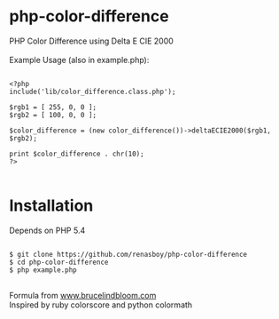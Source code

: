 php-color-difference
====================

PHP Color Difference using Delta E CIE 2000
<br/><br/>
Example Usage (also in example.php):

<pre>
<code>
&lt;?php
include('lib/color_difference.class.php');

$rgb1 = [ 255, 0, 0 ];
$rgb2 = [ 100, 0, 0 ];

$color_difference = (new color_difference())-&gt;deltaECIE2000($rgb1, $rgb2);

print $color_difference . chr(10);
?&gt;
</code>
</pre>

Installation
============

Depends on PHP 5.4<br/>

<pre>
<code>
$ git clone https://github.com/renasboy/php-color-difference
$ cd php-color-difference
$ php example.php
</code>
</pre>

Formula from www.brucelindbloom.com<br/>
Inspired by ruby colorscore and python colormath<br/>

